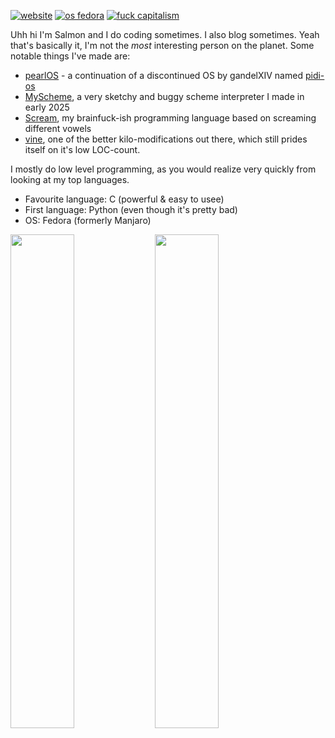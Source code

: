 <a href="https://callmesalmon.github.io/"><img src="https://img.shields.io/badge/website-callmesalmon.github.io-black?labelColor=000102&color=17e845&style=flat-square" alt="website"></a>
<a href="https://fedoraproject.org/"><img src="https://img.shields.io/badge/os-fedora-black?labelColor=000102&color=17e845&style=flat-square" alt="os fedora"></a>
<a href="#"><img src="https://img.shields.io/badge/fuck-capitalism-black?labelColor=000102&color=17e845&style=flat-square" alt="fuck capitalism"></a>

Uhh hi I'm Salmon and I do coding sometimes. I also blog sometimes. Yeah that's basically it, I'm not the *most* interesting person on the planet.
Some notable things I've made are:

- [pearlOS](https://github.com/callmesalmon/pearlOS) - a continuation of a discontinued OS
by gandelXIV named [pidi-os](https://github.com/gandelXIV/pidi-os)
- [MyScheme](https://github.com/callmesalmon/myscheme), a very sketchy and buggy scheme interpreter
I made in early 2025
- [Scream](https://github.com/callmesalmon/scream), my brainfuck-ish programming language based on screaming different vowels 
- [vine](https://github.com/callmesalmon/vine), one of the better kilo-modifications out there, which still prides itself on it's low
LOC-count.

I mostly do low level programming, as you would realize very quickly from looking at my top languages.

* Favourite language: C (powerful & easy to usee)
* First language: Python (even though it's pretty bad)
* OS: Fedora (formerly Manjaro)

<a href="#"><img width="45%" src="https://github-readme-stats.vercel.app/api/top-langs/?username=callmesalmon&theme=nord&border_radius=0&layout=compact&bg_color=000102&title_color=17e845&icon_color=17e845&text_color=ffffff&border_color=000102"/></a>
<a href="#"><img width="45%" src="https://github-readme-stats.vercel.app/api/?username=callmesalmon&theme=nord&border_radius=0&show_icons=true&layout=compact&bg_color=000102&title_color=17e845&icon_color=17e845&text_color=ffffff&border_color=000102"/></a>
